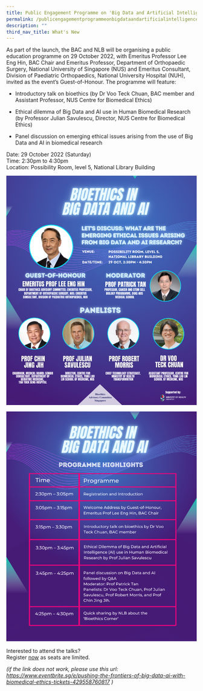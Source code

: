 ```yaml
---
title: Public Engagement Programme on 'Big Data and Artificial Intelligence'
permalink: /publicengagementprogrammeonbigdataandartificialintelligence/
description: ""
third_nav_title: What's New
---
```



As part of the launch, the BAC and NLB will be organising a public education programme on 29 October 2022, with Emeritus Professor Lee Eng Hin, BAC Chair and Emeritus Professor, Department of Orthopaedic Surgery, National University of Singapore (NUS) and Emeritus Consultant, Division of Paediatric Orthopaedics, National University Hospital (NUH), invited as the event’s Guest-of-Honour. The programme will feature:

* Introductory talk on bioethics (by Dr Voo Teck Chuan, BAC member and Assistant Professor, NUS Centre for Biomedical Ethics)

* Ethical dilemma of Big Data and AI use in Human Biomedical Research (by Professor Julian Savulescu, Director, NUS Centre for Biomedical Ethics)

* Panel discussion on emerging ethical issues arising from the use of Big Data and AI in biomedical research


Date: 29 October 2022 (Saturday)<br> 
Time: 2:30pm to 4:30pm<br>
Location: Possibility Room, level 5, National Library Building

![](/images/Bioethics%20Corner/Bioethics%20Corner%20poster.png)

![](/images/Bioethics%20Corner/Bioethics%20Corner%20programme.png)

Interested to attend the talks?<br> 
Register [now](https://www.eventbrite.sg/e/pushing-the-frontiers-of-big-data-ai-with-biomedical-ethics-tickets-429558760817) as seats are limited. 

*(if the link does not work, please use this url: <br>
https://www.eventbrite.sg/e/pushing-the-frontiers-of-big-data-ai-with-biomedical-ethics-tickets-429558760817  )*